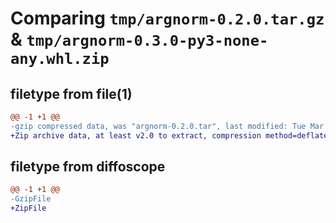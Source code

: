 # Comparing `tmp/argnorm-0.2.0.tar.gz` & `tmp/argnorm-0.3.0-py3-none-any.whl.zip`

## filetype from file(1)

```diff
@@ -1 +1 @@
-gzip compressed data, was "argnorm-0.2.0.tar", last modified: Tue Mar 26 12:32:53 2024, max compression
+Zip archive data, at least v2.0 to extract, compression method=deflate
```

## filetype from diffoscope

```diff
@@ -1 +1 @@
-GzipFile
+ZipFile
```


